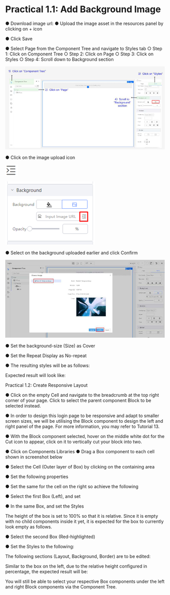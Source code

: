 # Practical 1.1: Add Background Image

● Download image url: 
● Upload the image asset in the resources panel by clicking on + icon

● Click Save

● Select Page from the Component Tree and navigate to Styles tab ○ Step 1: Click on Component Tree
○ Step 2: Click on Page 
○ Step 3: Click on Styles 
○ Step 4: Scroll down to Background section



![Image Description](./images/image_2.png)





● Click on the image upload icon

![Image Description](./images/image_3.png)



![Image Description](./images/image_4.png)

● Select on the background uploaded earlier and click Confirm



![Image Description](./images/image_5.png)

● Set the background-size (Size) as Cover







● Set the Repeat Display as No-repeat

● The resulting styles will be as follows:







Expected result will look like:







Practical 1.2: Create Responsive Layout

● Click on the empty Cell and navigate to the breadcrumb at the top right corner of your 	page. Click to select the parent component Block to be selected instead.



● In order to design this login page to be responsive and adapt to smaller screen sizes, we will be utilising the Block component to design the left and right panel of the page. For more information, you may refer to Tutorial 13.

● With the Block component selected, hover on the middle white dot for the Cut icon to 	appear, click on it to vertically cut your block into two.



● Click on Components Libraries
● Drag a Box component to each cell shown in screenshot below





● Select the Cell (Outer layer of Box) by clicking on the containing area

● Set the following properties











● Set the same for the cell on the right so achieve the following

● Select the first Box (Left), and set



● In the same Box, and set the Styles

The height of the box is set to 100% so that it is relative. Since it is empty with no child components inside it yet, it is expected for the box to currently look empty as follows.





● Select the second Box (Red-highlighted)

● Set the Styles to the following:







The following sections (Layout, Background, Border) are to be edited:

Similar to the box on the left, due to the relative height configured in percentage, the expected result will be:





You will still be able to select your respective Box components under the left and right Block components via the Component Tree.







